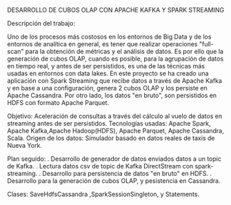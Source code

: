 DESARROLLO DE CUBOS OLAP CON APACHE KAFKA Y SPARK STREAMING

Descripción del trabajo:

Uno de los procesos más costosos en los entornos de Big Data y de los entornos de analítica en general, es tener que realizar operaciones "full-scan" para la obtención de métricas y el análisis de datos. Es por ello que la generación de cubos OLAP, cuando es posible, para la agrupación de datos en tiempo real, y antes de ser persistidos, es una de las técnicas más usadas en entornos con data lakes. 
En este proyecto se ha creado una aplicación con Spark Streaming que recibe datos a través de Apache Kafka y en base a una configuración, genera 2 cubos OLAP y los persiste en Apache Cassandra. Por otro lado, los datos "en bruto", son persistidos en HDFS con formato Apache Parquet.

Objetivo: Aceleración de consultas a través del cálculo al vuelo de datos en streaming antes de ser persistidos.
Tecnologías usadas: Apache Spark, Apache Kafka,Apache Hadoop(HDFS), Apache Parquet, Apache Cassandra, Scala.
Origen de los datos: Simulador basado en datos reales de taxis de Nueva York.

Plan seguido:
. Desarrollo de generador de datos enviados datos a un topic de Kafka.
. Lectura datos csv de topic de Kafka DirectStream con spark-streaming.
. Desarrollo para persistencia de datos "en bruto" en HDFS.
. Desarrollo para la generación de cubos OLAP, y pesistencia en Cassandra.

Clases: SaveHdfsCassandra ,SparkSessionSingleton, y Statements.


